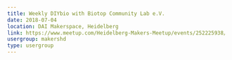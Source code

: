 ```yaml
---
title: Weekly DIYbio with Biotop Community Lab e.V.
date: 2018-07-04
location: DAI Makerspace, Heidelberg
link: https://www.meetup.com/Heidelberg-Makers-Meetup/events/252225938/
usergroup: makershd
type: usergroup
---
```

